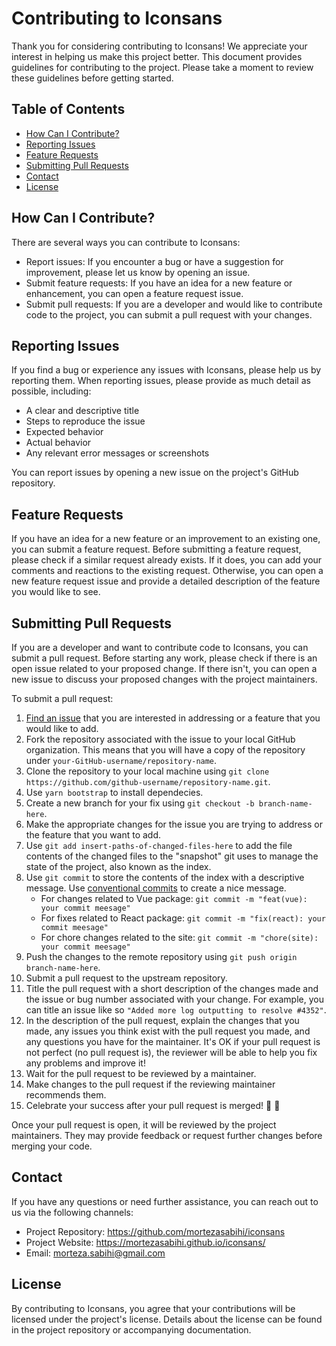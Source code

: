 # Contributing to Iconsans

Thank you for considering contributing to Iconsans! We appreciate your interest in helping us make this project better. This document provides guidelines for contributing to the project. Please take a moment to review these guidelines before getting started.

## Table of Contents

- [How Can I Contribute?](#how-can-i-contribute)
- [Reporting Issues](#reporting-issues)
- [Feature Requests](#feature-requests)
- [Submitting Pull Requests](#submitting-pull-requests)
- [Contact](#contact)
- [License](#license)

## How Can I Contribute?

There are several ways you can contribute to Iconsans:

- Report issues: If you encounter a bug or have a suggestion for improvement, please let us know by opening an issue.
- Submit feature requests: If you have an idea for a new feature or enhancement, you can open a feature request issue.
- Submit pull requests: If you are a developer and would like to contribute code to the project, you can submit a pull request with your changes.

## Reporting Issues

If you find a bug or experience any issues with Iconsans, please help us by reporting them. When reporting issues, please provide as much detail as possible, including:

- A clear and descriptive title
- Steps to reproduce the issue
- Expected behavior
- Actual behavior
- Any relevant error messages or screenshots

You can report issues by opening a new issue on the project's GitHub repository.

## Feature Requests

If you have an idea for a new feature or an improvement to an existing one, you can submit a feature request. Before submitting a feature request, please check if a similar request already exists. If it does, you can add your comments and reactions to the existing request. Otherwise, you can open a new feature request issue and provide a detailed description of the feature you would like to see.

## Submitting Pull Requests

If you are a developer and want to contribute code to Iconsans, you can submit a pull request. Before starting any work, please check if there is an open issue related to your proposed change. If there isn't, you can open a new issue to discuss your proposed changes with the project maintainers.

To submit a pull request:

1. [Find an issue](https://github.com/mortezasabihi/iconsans/issues) that you are interested in addressing or a feature that you would like to add.
2. Fork the repository associated with the issue to your local GitHub organization. This means that you will have a copy of the repository under `your-GitHub-username/repository-name`.
3. Clone the repository to your local machine using `git clone https://github.com/github-username/repository-name.git`.
4. Use `yarn bootstrap` to install dependecies.
5. Create a new branch for your fix using `git checkout -b branch-name-here`.
6. Make the appropriate changes for the issue you are trying to address or the feature that you want to add.
7. Use `git add insert-paths-of-changed-files-here` to add the file contents of the changed files to the "snapshot" git uses to manage the state of the project, also known as the index.
8. Use `git commit` to store the contents of the index with a descriptive message. Use [conventional commits](https://www.conventionalcommits.org/) to create a nice message.
   - For changes related to Vue package: `git commit -m "feat(vue): your commit meesage"`
   - For fixes related to React package: `git commit -m "fix(react): your commit meesage"`
   - For chore changes related to the site: `git commit -m "chore(site): your commit meesage"`
9. Push the changes to the remote repository using `git push origin branch-name-here`.
10. Submit a pull request to the upstream repository.
11. Title the pull request with a short description of the changes made and the issue or bug number associated with your change. For example, you can title an issue like so `"Added more log outputting to resolve #4352"`.
12. In the description of the pull request, explain the changes that you made, any issues you think exist with the pull request you made, and any questions you have for the maintainer. It's OK if your pull request is not perfect (no pull request is), the reviewer will be able to help you fix any problems and improve it!
13. Wait for the pull request to be reviewed by a maintainer.
14. Make changes to the pull request if the reviewing maintainer recommends them.
15. Celebrate your success after your pull request is merged! 🎉 🎉

Once your pull request is open, it will be reviewed by the project maintainers. They may provide feedback or request further changes before merging your code.

## Contact

If you have any questions or need further assistance, you can reach out to us via the following channels:

- Project Repository: https://github.com/mortezasabihi/iconsans
- Project Website: https://mortezasabihi.github.io/iconsans/
- Email: morteza.sabihi@gmail.com

## License

By contributing to Iconsans, you agree that your contributions will be licensed under the project's license. Details about the license can be found in the project repository or accompanying documentation.

